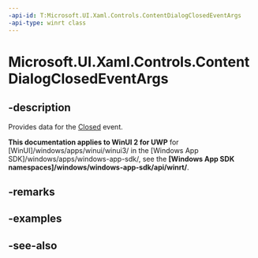 ```yaml
---
-api-id: T:Microsoft.UI.Xaml.Controls.ContentDialogClosedEventArgs
-api-type: winrt class
---
```


<!-- Class syntax.
public class ContentDialogClosedEventArgs : Windows.UI.Xaml.Controls.IContentDialogClosedEventArgs
-->

# Microsoft.UI.Xaml.Controls.ContentDialogClosedEventArgs

## -description
Provides data for the [Closed](contentdialog_closed.md) event.

**This documentation applies to WinUI 2 for UWP** for [WinUI]/windows/apps/winui/winui3/ in the [Windows App SDK]/windows/apps/windows-app-sdk/, see the **[Windows App SDK namespaces]/windows/windows-app-sdk/api/winrt/**.

## -remarks

## -examples

## -see-also
